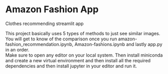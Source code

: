 # Amazon Fashion App

Clothes recommending streamlit app

This project basically uses 5 types of methods to just see similar images. <br>
You will get to know of the comparison once you run amazon-fashion_recommendation.ipynb, Amazon-fashions.ipynb and lastly app.py  in an order. <br>
Make sure to open any editor on your local system. Then install miniconda and create a new virtual environment and then install all the required dependencies and then install jupyter in your editor and run it. 
